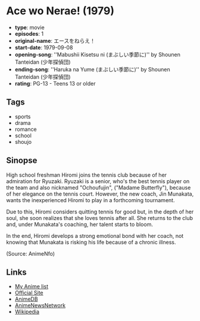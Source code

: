 # Ace wo Nerae! (1979)

-   **type**: movie
-   **episodes**: 1
-   **original-name**: エースをねらえ！
-   **start-date**: 1979-09-08
-   **opening-song**: ''Mabushii Kisetsu ni (まぶしい季節に)'' by Shounen Tanteidan (少年探偵団)
-   **ending-song**: ''Haruka na Yume (まぶしい季節に)'' by Shounen Tanteidan (少年探偵団)
-   **rating**: PG-13 - Teens 13 or older

## Tags

-   sports
-   drama
-   romance
-   school
-   shoujo

## Sinopse

High school freshman Hiromi joins the tennis club because of her admiration for Ryuzaki. Ryuzaki is a senior, who's the best tennis player on the team and also nicknamed "Ochoufujin", ("Madame Butterfly"), because of her elegance on the tennis court. However, the new coach, Jin Munakata, wants the inexperienced Hiromi to play in a forthcoming tournament.

Due to this, Hiromi considers quitting tennis for good but, in the depth of her soul, she soon realizes that she loves tennis after all. She returns to the club and, under Munakata's coaching, her talent starts to bloom.

In the end, Hiromi develops a strong emotional bond with her coach, not knowing that Munakata is risking his life because of a chronic illness.

(Source: AnimeNfo)

## Links

-   [My Anime list](https://myanimelist.net/anime/313/Ace_wo_Nerae_1979)
-   [Official Site](http://www.tms-e.com/library/old/movie/data/m_ace.html)
-   [AnimeDB](http://anidb.info/perl-bin/animedb.pl?show=anime&aid=1074)
-   [AnimeNewsNetwork](http://www.animenewsnetwork.com/encyclopedia/anime.php?id=2060)
-   [Wikipedia](http://en.wikipedia.org/wiki/Aim_for_the_Ace!)
